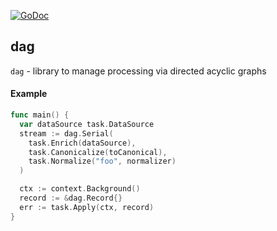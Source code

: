 [![GoDoc](https://godoc.org/github.com/savaki/dag?status.svg)](https://godoc.org/github.com/savaki/dag)

dag
-----------------------
`dag` - library to manage processing via directed acyclic graphs

#### Example

```go
func main() {
  var dataSource task.DataSource
  stream := dag.Serial(
    task.Enrich(dataSource),
    task.Canonicalize(toCanonical),
    task.Normalize("foo", normalizer)
  )

  ctx := context.Background()
  record := &dag.Record{}
  err := task.Apply(ctx, record)
}
```